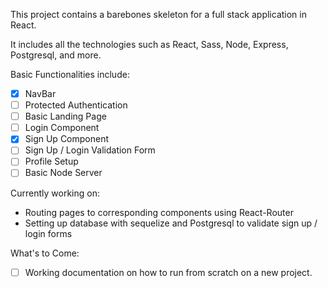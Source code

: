 This project contains a barebones skeleton for a full stack application in React.

It includes all the technologies such as React, Sass, Node, Express, Postgresql, and more.

Basic Functionalities include:
- [x] NavBar
- [ ] Protected Authentication
- [ ] Basic Landing Page
- [ ] Login Component
- [x] Sign Up Component
- [ ] Sign Up / Login Validation Form
- [ ] Profile Setup
- [ ] Basic Node Server

Currently working on:
- Routing pages to corresponding components using React-Router
- Setting up database with sequelize and Postgresql to validate sign up / login forms

What's to Come:
- [ ] Working documentation on how to run from scratch on a new project.